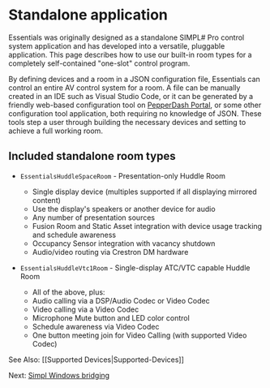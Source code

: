 # Standalone application

Essentials was originally designed as a standalone SIMPL# Pro control system application and has developed into a versatile, pluggable application. This page describes how to use our built-in room types for a completely self-contained "one-slot" control program.

By defining devices and a room in a JSON configuration file, Essentials can control an entire AV control system for a room. A file can be manually created in an IDE such as Visual Studio Code, or it can be generated by a friendly web-based configuration tool on [PepperDash Portal](http://pepperdash.com/products/), or some other configuration tool application, both requiring no knowledge of JSON.  These tools step a user through building the necessary devices and setting to achieve a full working room.

## Included standalone room types

* `EssentialsHuddleSpaceRoom` - Presentation-only Huddle Room
  * Single display device (multiples supported if all displaying mirrored content)
  * Use the display's speakers or another device for audio
  * Any number of presentation sources
  * Fusion Room and Static Asset integration with device usage tracking and schedule awareness
  * Occupancy Sensor integration with vacancy shutdown
  * Audio/video routing via Crestron DM hardware

* `EssentialsHuddleVtc1Room` - Single-display ATC/VTC capable Huddle Room
  * All of the above, plus:
  * Audio calling via a DSP/Audio Codec or Video Codec
  * Video calling via a Video Codec
  * Microphone Mute button and LED color control
  * Schedule awareness via Video Codec
  * One button meeting join for Video Calling (with supported Video Codec)

See Also: [[Supported Devices|Supported-Devices]]

Next: [Simpl Windows bridging](~/docs/SIMPL-Bridging-Updated.md)
